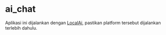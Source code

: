 # ai_chat

Aplikasi ini dijalankan dengan [LocalAi](https://localai.io/), pastikan platform tersebut dijalankan terlebih dahulu.
